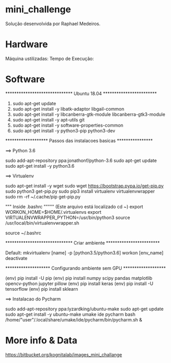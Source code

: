 # mini_challenge
Solução desenvolvida por Raphael Medeiros.

# Hardware
Máquina ustilizadas:
Tempo de Execução:

# Software

****************************** Ubuntu 18.04 ************************

1) sudo apt-get update
2) sudo apt-get install -y libatk-adaptor libgail-common 
3) sudo apt-get install -y libcanberra-gtk-module libcanberra-gtk3-module
4) sudo apt-get install -y apt-utils git
5) sudo apt-get install -y software-properties-common
6) sudo apt-get install -y python3-pip python3-dev


******************* Passos das instalacoes basicas ****************

==> Python 3.6

sudo add-apt-repository ppa:jonathonf/python-3.6
sudo apt-get update
sudo apt-get install -y python3.6

==> Virtualenv

sudo apt-get install -y wget
sudo wget https://bootstrap.pypa.io/get-pip.py
sudo python3 get-pip.py
sudo pip3 install virtualenv virtualenvwrapper
sudo rm -rf ~/.cache/pip get-pip.py

""" Inside .bashrc """"" (Este arquivo está localizado cd ~)
export WORKON_HOME=$HOME/.virtualenvs
export VIRTUALENVWRAPPER_PYTHON=/usr/bin/python3
source /usr/local/bin/virtualenvwrapper.sh

source ~/.bashrc


****************************** Criar ambiente ************************

Default:
mkvirtualenv [name] -p [python3.5/python3.6]
workon [env_name]
deactivate

******************** Configurando ambiente sem GPU *******************

(env) pip install -U pip
(env) pip install numpy scipy pandas matplotlib opencv-python jupyter pillow 
(env) pip install keras
(env) pip install -U tensorflow
(env) pip install sklearn


==> Instalacao do Pycharm

sudo add-apt-repository ppa:lyzardking/ubuntu-make
sudo apt-get update
sudo apt-get install -y ubuntu-make
umake ide pycharm
bash /home/"user"/.local/share/umake/ide/pycharm/bin/pycharm.sh &



# More info & Data

https://bitbucket.org/kognitalab/images_mini_challange





